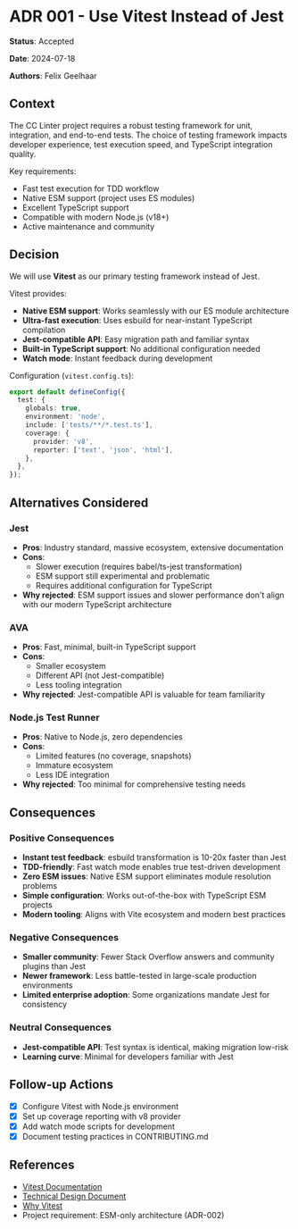 # ADR 001 - Use Vitest Instead of Jest

**Status**: Accepted

**Date**: 2024-07-18

**Authors**: Felix Geelhaar

## Context

The CC Linter project requires a robust testing framework for unit, integration, and end-to-end tests. The choice of testing framework impacts developer experience, test execution speed, and TypeScript integration quality.

Key requirements:

- Fast test execution for TDD workflow
- Native ESM support (project uses ES modules)
- Excellent TypeScript support
- Compatible with modern Node.js (v18+)
- Active maintenance and community

## Decision

We will use **Vitest** as our primary testing framework instead of Jest.

Vitest provides:

- **Native ESM support**: Works seamlessly with our ES module architecture
- **Ultra-fast execution**: Uses esbuild for near-instant TypeScript compilation
- **Jest-compatible API**: Easy migration path and familiar syntax
- **Built-in TypeScript support**: No additional configuration needed
- **Watch mode**: Instant feedback during development

Configuration (`vitest.config.ts`):

```typescript
export default defineConfig({
  test: {
    globals: true,
    environment: 'node',
    include: ['tests/**/*.test.ts'],
    coverage: {
      provider: 'v8',
      reporter: ['text', 'json', 'html'],
    },
  },
});
```

## Alternatives Considered

### Jest

- **Pros**: Industry standard, massive ecosystem, extensive documentation
- **Cons**:
  - Slower execution (requires babel/ts-jest transformation)
  - ESM support still experimental and problematic
  - Requires additional configuration for TypeScript
- **Why rejected**: ESM support issues and slower performance don't align with our modern TypeScript architecture

### AVA

- **Pros**: Fast, minimal, built-in TypeScript support
- **Cons**:
  - Smaller ecosystem
  - Different API (not Jest-compatible)
  - Less tooling integration
- **Why rejected**: Jest-compatible API is valuable for team familiarity

### Node.js Test Runner

- **Pros**: Native to Node.js, zero dependencies
- **Cons**:
  - Limited features (no coverage, snapshots)
  - Immature ecosystem
  - Less IDE integration
- **Why rejected**: Too minimal for comprehensive testing needs

## Consequences

### Positive Consequences

- **Instant test feedback**: esbuild transformation is 10-20x faster than Jest
- **TDD-friendly**: Fast watch mode enables true test-driven development
- **Zero ESM issues**: Native ESM support eliminates module resolution problems
- **Simple configuration**: Works out-of-the-box with TypeScript ESM projects
- **Modern tooling**: Aligns with Vite ecosystem and modern best practices

### Negative Consequences

- **Smaller community**: Fewer Stack Overflow answers and community plugins than Jest
- **Newer framework**: Less battle-tested in large-scale production environments
- **Limited enterprise adoption**: Some organizations mandate Jest for consistency

### Neutral Consequences

- **Jest-compatible API**: Test syntax is identical, making migration low-risk
- **Learning curve**: Minimal for developers familiar with Jest

## Follow-up Actions

- [x] Configure Vitest with Node.js environment
- [x] Set up coverage reporting with v8 provider
- [x] Add watch mode scripts for development
- [x] Document testing practices in CONTRIBUTING.md

## References

- [Vitest Documentation](https://vitest.dev/)
- [Technical Design Document](../technical_design_doc.md)
- [Why Vitest](https://vitest.dev/guide/why.html)
- Project requirement: ESM-only architecture (ADR-002)
